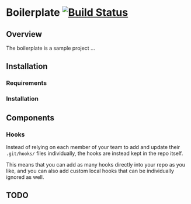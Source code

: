 # Boilerplate [![Build Status](https://travis-ci.org/jamestomasino/grunt-boilerplate.png?branch=master)](https://travis-ci.org/jamestomasino/grunt-boilerplate)

## Overview ##

The boilerplate is a sample project ...

## Installation ##

### Requirements ###


### Installation ###


## Components ##

### Hooks ###

Instead of relying on each member of your team to add and update their `.git/hooks/` files individually, the hooks are instead kept in the repo itself.

This means that you can add as many hooks directly into your repo as you like, and you can also add custom local hooks that can be individually ignored as well.

## TODO ##

